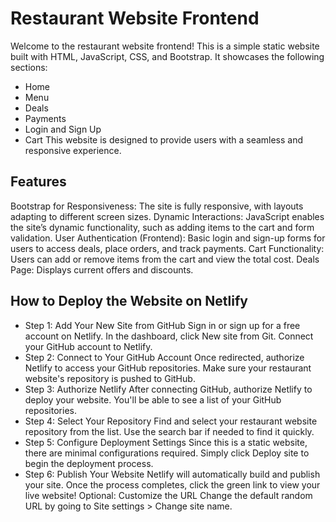 # Restaurant Website Frontend
Welcome to the restaurant website frontend! This is a simple static website built with HTML, JavaScript, CSS, and Bootstrap. It showcases the following sections:

- Home
- Menu
- Deals
- Payments
- Login and Sign Up
- Cart
This website is designed to provide users with a seamless and responsive experience.

## Features
Bootstrap for Responsiveness: The site is fully responsive, with layouts adapting to different screen sizes.
Dynamic Interactions: JavaScript enables the site’s dynamic functionality, such as adding items to the cart and form validation.
User Authentication (Frontend): Basic login and sign-up forms for users to access deals, place orders, and track payments.
Cart Functionality: Users can add or remove items from the cart and view the total cost.
Deals Page: Displays current offers and discounts.
## How to Deploy the Website on Netlify
- Step 1: Add Your New Site from GitHub
Sign in or sign up for a free account on Netlify.
In the dashboard, click New site from Git.
Connect your GitHub account to Netlify.
- Step 2: Connect to Your GitHub Account
Once redirected, authorize Netlify to access your GitHub repositories.
Make sure your restaurant website's repository is pushed to GitHub.
- Step 3: Authorize Netlify
After connecting GitHub, authorize Netlify to deploy your website.
You'll be able to see a list of your GitHub repositories.
- Step 4: Select Your Repository
Find and select your restaurant website repository from the list.
Use the search bar if needed to find it quickly.
- Step 5: Configure Deployment Settings
Since this is a static website, there are minimal configurations required.
Simply click Deploy site to begin the deployment process.
- Step 6: Publish Your Website
Netlify will automatically build and publish your site.
Once the process completes, click the green link to view your live website!
Optional: Customize the URL
Change the default random URL by going to Site settings > Change site name.
